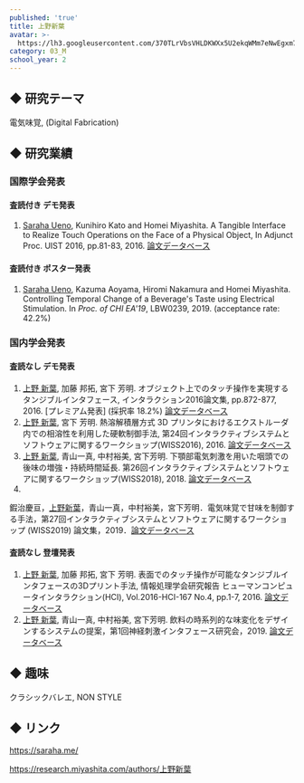 ```yaml
---
published: 'true'
title: 上野新葉
avatar: >-
  https://lh3.googleusercontent.com/370TLrVbsVHLDKWXx5U2ekqWMm7eNwEgxm7MlWnSxDQwl0aIRG0vtRAgPeLTV2YNkH0lVRTtsrP-Y99URIKWLZoH5_13LvZfYscoV2w3T1TYV_RAdy0at0lRrpmFbFKd2vnGswpqaO3UFDBw1vpj346OQFdBeYQJxCMn1_Fvnd3i0d93Z58WzqmECJBabOHwl9YrrbljrfyLCwcff7kDycKkfC66bCAwFHDJg_MEE_45LUHqsA4nV4bx6fAAGg1JncG7hpY3TMcQQQqHiP4pZ0nU3jFrHXIKkSoymQzGsa4u7CGS-3ZDE13RO2JJfL1WGdcUlfwSEtdYkSlzRxInU7DNfzdmdiLc_hkIaY8jLsAVRWDF1eaWzUB3pRwKk-zu7vOlz-2dUtcHWhlndSRvAmgrcuF0X4rF_MUHYkhrnv-_5KqW3ekfb7La-B-tIoKor8aT3iALo7kKLHFxzpd5KyympDEODBegNBfHmsoO8KRaIczI14dN0VZJ4V9EdxYcCaNKqoMO5ufWzYPQKFFk0xRYWgAxfTJXQBr9u6heKt87JrzBEyPCqAUJR6h8o5QQuiRSVafnrSzGBZWpFVNyxgQAz-EBHndfCbC0P6YISO5kElSiy9w72LNElmUp95736DKCR4OPE2XG2k2rDfQtvfue7VtD9n-veeYVi3QLp6s=p-s300
category: 03_M
school_year: 2
---
```

## ◆ 研究テーマ

電気味覚, (Digital Fabrication)

## ◆ 研究業績

### 国際学会発表

#### 査読付き デモ発表

1. <u>Saraha Ueno</u>, Kunihiro Kato and Homei Miyashita. A Tangible Interface to Realize Touch Operations on the Face of a Physical Object, In Adjunct Proc. UIST 2016, pp.81-83, 2016. <a href="https://research.miyashita.com/papers/I23">論文データベース</a>

#### 査読付き ポスター発表

1. <u>Saraha Ueno</u>, Kazuma Aoyama, Hiromi Nakamura and Homei Miyashita. Controlling Temporal Change of a Beverage's Taste using Electrical Stimulation. In <I>Proc. of CHI EA'19</I>, LBW0239, 2019. (acceptance rate: 42.2%)

### 国内学会発表

#### 査読なし デモ発表

1. <u>上野 新葉</u>, 加藤 邦拓, 宮下 芳明. オブジェクト上でのタッチ操作を実現するタンジブルインタフェース, インタラクション2016論文集, pp.872-877, 2016. \[プレミアム発表] (採択率 18.2%) <a href="https://research.miyashita.com/papers/D163">論文データベース</a>
2. <u>上野 新葉</u>, 宮下 芳明. 熱溶解積層方式 3D プリンタにおけるエクストルーダ内での相溶性を利用した硬軟制御手法, 第24回インタラクティブシステムとソフトウェアに関するワークショップ(WISS2016), 2016. <a href="https://research.miyashita.com/papers/D168">論文データベース</a>
3. <u>上野 新葉</u>, 青山一真, 中村裕美, 宮下芳明. 下顎部電気刺激を用いた咽頭での後味の増強・持続時間延長. 第26回インタラクティブシステムとソフトウェアに関するワークショップ(WISS2018), 2018. <a href="https://research.miyashita.com/papers/D208">論文データベース</a>
4. 鍜治慶亘，<u>上野新葉</u>，青山一真，中村裕美，宮下芳明．電気味覚で甘味を制御する手法，第27回インタラクティブシステムとソフトウェアに関するワークショップ (WISS2019) 論文集，2019．<a href="https://research.miyashita.com/papers/D225">論文データベース</a>

#### 査読なし 登壇発表

1. <u>上野 新葉</u>, 加藤 邦拓, 宮下 芳明. 表面でのタッチ操作が可能なタンジブルインタフェースの3Dプリント手法, 情報処理学会研究報告 ヒューマンコンピュータインタラクション(HCI), Vol.2016-HCI-167 No.4, pp.1-7, 2016. <a href="https://research.miyashita.com/papers/D164">論文データベース</a>
2. <u>上野 新葉</u>, 青山一真, 中村裕美, 宮下芳明. 飲料の時系列的な味変化をデザインするシステムの提案，第1回神経刺激インタフェース研究会，2019. <a href="https://research.miyashita.com/papers/D220">論文データベース</a>

## ◆ 趣味

クラシックバレエ, NON STYLE

## ◆ リンク

https://saraha.me/

https://research.miyashita.com/authors/上野新葉
